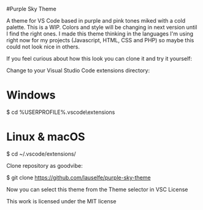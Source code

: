 #Purple Sky Theme 

A theme for VS Code based in purple and pink tones miked with a cold palette. 
This is a WIP. Colors and style will be changing in next version until I find the right ones. I made this theme thinking in the languages I'm using right now for my projects (Javascript, HTML, CSS and PHP) so maybe this could not look nice in others. 

If you feel curious about how this look you can clone it and try it yourself:

Change to your Visual Studio Code extensions directory:

# Windows
$ cd %USERPROFILE%\.vscode\extensions

# Linux & macOS
$ cd ~/.vscode/extensions/

Clone repository as goodvibe:

$ git clone https://github.com/lauselfe/purple-sky-theme 

Now you can select this theme from the Theme selector in VSC
License

This work is licensed under the MIT license
